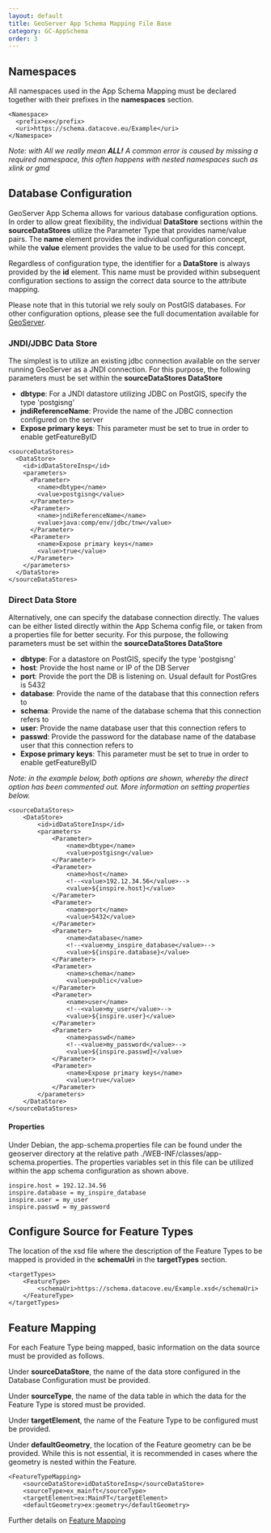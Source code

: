 ```yaml
---
layout: default
title: GeoServer App Schema Mapping File Base
category: GC-AppSchema
order: 3
---
```


## Namespaces
All namespaces used in the App Schema Mapping must be declared together with their prefixes in the **namespaces** section.
```
<Namespace>
  <prefix>ex</prefix>
  <uri>https://schema.datacove.eu/Example</uri>
</Namespace>		
```

*Note: with All we really mean **ALL!** A common error is caused by missing a required namespace, this often happens with nested namespaces such as xlink or gmd*

## Database Configuration
GeoServer App Schema allows for various database configuration options. In order to allow great flexibility, the individual **DataStore** sections within the **sourceDataStores** utilize the Parameter Type that provides name/value pairs. The **name** element provides the individual configuration concept, while the **value** element provides the value to be used for this concept.

Regardless of configuration type, the identifier for a **DataStore** is always provided by the **id** element. This name must be provided within subsequent configuration sections to assign the correct data source to the attribute mapping.

Please note that in this tutorial we rely souly on PostGIS databases. For other configuration options, please see the full documentation available for [GeoServer](http://geoserver.org/).

### JNDI/JDBC Data Store
The simplest is to utilize an existing jdbc connection available on the server running GeoServer as a JNDI connection. 
For this purpose, the following parameters must be set within the **sourceDataStores DataStore**
* **dbtype**: For a JNDI datastore utilizing JDBC on PostGIS, specify the type 'postgisng'
* **jndiReferenceName**: Provide the name of the JDBC connection configured on the server
* **Expose primary keys**: This parameter must be set to true in order to enable getFeatureByID

```
<sourceDataStores>
  <DataStore>
    <id>idDataStoreInsp</id>
    <parameters>
      <Parameter>
        <name>dbtype</name>
        <value>postgisng</value>
      </Parameter>
      <Parameter>
        <name>jndiReferenceName</name>
        <value>java:comp/env/jdbc/tnw</value>
      </Parameter>
      <Parameter>
        <name>Expose primary keys</name>
        <value>true</value>
      </Parameter>
    </parameters>
  </DataStore>
</sourceDataStores>
```

### Direct Data Store
Alternatively, one can specify the database connection directly. The values can be either listed directly within the App Schema config file, or taken from a properties file for better security.
For this purpose, the following parameters must be set within the **sourceDataStores DataStore**
* **dbtype**: For a datastore on PostGIS, specify the type 'postgisng'
* **host**: Provide the host name or IP of the DB Server
* **port**: Provide the port the DB is listening on. Usual default for PostGres is 5432
* **database**: Provide the name of the database that this connection refers to
* **schema**: Provide the name of the database schema that this connection refers to
* **user**: Provide the name database user that this connection refers to
* **passwd**: Provide the password for the database name of the database user that this connection refers to
* **Expose primary keys**: This parameter must be set to true in order to enable getFeatureByID

*Note: in the example below, both options are shown, whereby the direct option has been commented out. More information on setting properties below.*

```
<sourceDataStores>
	<DataStore>
		<id>idDataStoreInsp</id>
		<parameters>
			<Parameter>
				<name>dbtype</name>
				<value>postgisng</value>
			</Parameter>
			<Parameter>
				<name>host</name>
				<!--<value>192.12.34.56</value>-->
				<value>${inspire.host}</value>
			</Parameter>
			<Parameter>
				<name>port</name>
				<value>5432</value>
			</Parameter>
			<Parameter>
				<name>database</name>
				<!--<value>my_inspire_database</value>-->
				<value>${inspire.database}</value>
			</Parameter>
			<Parameter>
				<name>schema</name>
				<value>public</value>
			</Parameter>
			<Parameter>
				<name>user</name>
				<!--<value>my_user</value>-->
				<value>${inspire.user}</value>
			</Parameter>
			<Parameter>
				<name>passwd</name>
				<!--<value>my_password</value>-->
				<value>${inspire.passwd}</value>
			</Parameter>
			<Parameter>
				<name>Expose primary keys</name>
				<value>true</value>
			</Parameter>
		</parameters>
	</DataStore>
</sourceDataStores>
```

#### Properties

Under Debian, the app-schema.properties file can be found under the geoserver directory at the relative path ./WEB-INF/classes/app-schema.properties. The properties variables set in this file can be utilized within the app schema configuration as shown above.

```
inspire.host = 192.12.34.56
inspire.database = my_inspire_database
inspire.user = my_user
inspire.passwd = my_password

```

## Configure Source for Feature Types
The location of the xsd file where the description of the Feature Types to be mapped is provided in the **schemaUri** in the **targetTypes** section.

```
<targetTypes>
	<FeatureType>
		<schemaUri>https://schema.datacove.eu/Example.xsd</schemaUri>
	</FeatureType>
</targetTypes>
```

## Feature Mapping
For each Feature Type being mapped, basic information on the data source must be provided as follows.

Under **sourceDataStore**, the name of the data store configured in the Database Configuration must be provided.

Under **sourceType**, the name of the data table in which the data for the Feature Type is stored must be provided.

Under **targetElement**, the name of the Feature Type to be configured must be provided.

Under **defaultGeometry**, the location of the Feature geometry can be be provided. While this is not essential, it is recommended in cases where the geometry is nested within the Feature.

```
<FeatureTypeMapping>
	<sourceDataStore>idDataStoreInsp</sourceDataStore>
	<sourceType>ex_mainft</sourceType>
	<targetElement>ex:MainFT</targetElement>
	<defaultGeometry>ex:geometry</defaultGeometry> 
```

Further details on [Feature Mapping](https://github.com/DataCoveEU/API4INSPIRE/blob/gh-pages/ogc-api/GS-AppSchemaFeatureMapping.md)
